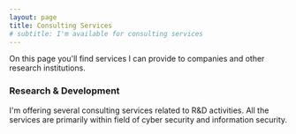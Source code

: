 ```yaml
---
layout: page
title: Consulting Services
# subtitle: I'm available for consulting services
---
```


On this page you'll find services I can provide to companies and other research institutions.

### Research & Development

I'm offering several consulting services related to R&D activities. All the services are primarily within field of cyber security
and information security.
